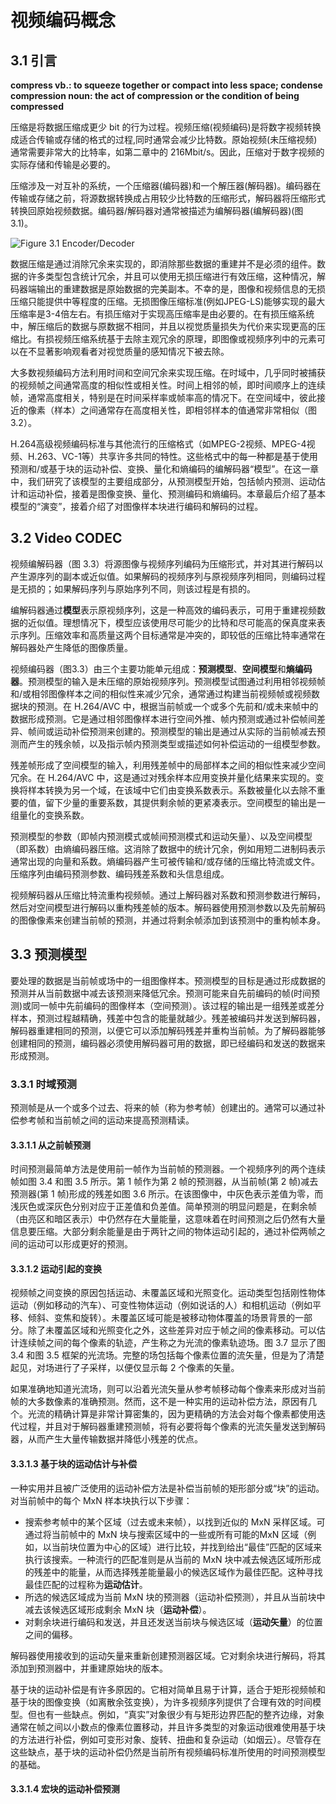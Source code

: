 # 视频编码概念

## 3.1 引言

**compress vb.: to squeeze together or compact into less space; condense**  
**compression noun: the act of compression or the condition of being compressed**

压缩是将数据压缩成更少 bit 的行为过程。视频压缩(视频编码)是将数字视频转换成适合传输或存储的格式的过程,同时通常会减少比特数。原始视频(未压缩视频)通常需要非常大的比特率，如第二章中的 216Mbit/s。因此，压缩对于数字视频的实际存储和传输是必要的。

压缩涉及一对互补的系统，一个压缩器(编码器)和一个解压器(解码器)。编码器在传输或存储之前，将源数据转换成占用较少比特数的压缩形式，解码器将压缩形式转换回原始视频数据。编码器/解码器对通常被描述为编解码器(编解码器)(图 3.1)。

![Figure 3.1 Encoder/Decoder](https://github.com/lazybing/THE-H.264-ADVANCED-VIDEO-COMPRESSION-STANDARD/blob/main/image/Figure3.1.png?raw=true)

数据压缩是通过消除冗余来实现的，即消除那些数据的重建并不是必须的组件。数据的许多类型包含统计冗余，并且可以使用无损压缩进行有效压缩，这种情况，解码器端输出的重建数据是原始数据的完美副本。不幸的是，图像和视频信息的无损压缩只能提供中等程度的压缩。无损图像压缩标准(例如JPEG-LS)能够实现的最大压缩率是3-4倍左右。有损压缩对于实现高压缩率是由必要的。在有损压缩系统中，解压缩后的数据与原数据不相同，并且以视觉质量损失为代价来实现更高的压缩比。有损视频压缩系统基于去除主观冗余的原理，即图像或视频序列中的元素可以在不显著影响观看者对视觉质量的感知情况下被去除。

大多数视频编码方法利用时间和空间冗余来实现压缩。在时域中，几乎同时被捕获的视频帧之间通常高度的相似性或相关性。时间上相邻的帧，即时间顺序上的连续帧，通常高度相关，特别是在时间采样率或帧率高的情况下。在空间域中，彼此接近的像素（样本）之间通常存在高度相关性，即相邻样本的值通常非常相似（图3.2）。

H.264高级视频编码标准与其他流行的压缩格式（如MPEG-2视频、MPEG-4视频、H.263、VC-1等）共享许多共同的特性。这些格式中的每一种都是基于使用预测和/或基于块的运动补偿、变换、量化和熵编码的编解码器“模型”。在这一章中，我们研究了该模型的主要组成部分，从预测模型开始，包括帧内预测、运动估计和运动补偿，接着是图像变换、量化、预测编码和熵编码。本章最后介绍了基本模型的“演变”，接着介绍了对图像样本块进行编码和解码的过程。

## 3.2 Video CODEC

视频编解码器（图 3.3）将源图像与视频序列编码为压缩形式，并对其进行解码以产生源序列的副本或近似值。如果解码的视频序列与原视频序列相同，则编码过程是无损的；如果解码序列与原始序列不同，则该过程是有损的。

编解码器通过**模型**表示原视频序列，这是一种高效的编码表示，可用于重建视频数据的近似值。理想情况下，模型应该使用尽可能少的比特和尽可能高的保真度来表示序列。压缩效率和高质量这两个目标通常是冲突的，即较低的压缩比特率通常在解码器处产生降低的图像质量。

视频编码器（图3.3）由三个主要功能单元组成：**预测模型**、**空间模型**和**熵编码器**。预测模型的输入是未压缩的原始视频序列。预测模型试图通过利用相邻视频帧和/或相邻图像样本之间的相似性来减少冗余，通常通过构建当前视频帧或视频数据块的预测。在 H.264/AVC 中，根据当前帧或一个或多个先前和/或未来帧中的数据形成预测。它是通过相邻图像样本进行空间外推、帧内预测或通过补偿帧间差异、帧间或运动补偿预测来创建的。预测模型的输出是通过从实际的当前帧减去预测而产生的残余帧，以及指示帧内预测类型或描述如何补偿运动的一组模型参数。

残差帧形成了空间模型的输入，利用残差帧中的局部样本之间的相似性来减少空间冗余。在 H.264/AVC 中，这是通过对残余样本应用变换并量化结果来实现的。变换将样本转换为另一个域，在该域中它们由变换系数表示。系数被量化以去除不重要的值，留下少量的重要系数，其提供剩余帧的更紧凑表示。空间模型的输出是一组量化的变换系数。

预测模型的参数（即帧内预测模式或帧间预测模式和运动矢量）、以及空间模型（即系数）由熵编码器压缩。这消除了数据中的统计冗余，例如用短二进制码表示通常出现的向量和系数。熵编码器产生可被传输和/或存储的压缩比特流或文件。压缩序列由编码预测参数、编码残差系数和头信息组成。

视频解码器从压缩比特流重构视频帧。通过上解码器对系数和预测参数进行解码，然后对空间模型进行解码以重构残差帧的版本。解码器使用预测参数以及先前解码的图像像素来创建当前帧的预测，并通过将剩余帧添加到该预测中的重构帧本身。

## 3.3 预测模型

要处理的数据是当前帧或场中的一组图像样本。预测模型的目标是通过形成数据的预测并从当前数据中减去该预测来降低冗余。预测可能来自先前编码的帧(时间预测)或同一帧中先前编码的图像样本（空间预测）。该过程的输出是一组残差或差分样本，预测过程越精确，残差中包含的能量就越少。残差被编码并发送到解码器，解码器重建相同的预测，以便它可以添加解码残差并重构当前帧。为了解码器能够创建相同的预测，编码器必须使用解码器可用的数据，即已经编码和发送的数据来形成预测。

### 3.3.1 时域预测

预测帧是从一个或多个过去、将来的帧（称为参考帧）创建出的。通常可以通过补偿参考帧和当前帧之间的运动来提高预测精读。

#### 3.3.1.1 从之前帧预测

时间预测最简单方法是使用前一帧作为当前帧的预测器。一个视频序列的两个连续帧如图 3.4 和图 3.5 所示。第 1 帧作为第 2 帧的预测器，从当前帧(第 2 帧)减去预测器(第 1 帧)形成的残差如图 3.6 所示。在该图像中，中灰色表示差值为零，而浅灰色或深灰色分别对应于正差值和负差值。简单预测的明显问题是，在剩余帧（由亮区和暗区表示）中仍然存在大量能量，这意味着在时间预测之后仍然有大量信息要压缩。大部分剩余能量是由于两针之间的物体运动引起的，通过补偿两帧之间的运动可以形成更好的预测。

#### 3.3.1.2 运动引起的变换

视频帧之间变换的原因包括运动、未覆盖区域和光照变化。运动类型包括刚性物体运动（例如移动的汽车）、可变性物体运动（例如说话的人）和相机运动（例如平移、倾斜、变焦和旋转）。未覆盖区域可能是被移动物体覆盖的场景背景的一部分。除了未覆盖区域和光照变化之外，这些差异对应于帧之间的像素移动。可以估计连续帧之间的每个像素的轨迹，产生称之为光流的像素轨迹场。图 3.7 显示了图 3.4 和图 3.5 框架的光流场。完整的场包括每个像素位置的流矢量，但是为了清楚起见，对场进行了子采样，以便仅显示每 2 个像素的矢量。

如果准确地知道光流场，则可以沿着光流矢量从参考帧移动每个像素来形成对当前帧的大多数像素的准确预测。然而，这不是一种实用的运动补偿方法，原因有几个。光流的精确计算是非常计算密集的，因为更精确的方法会对每个像素都使用迭代过程，并且对于解码器重建预测帧，将有必要将每个像素的光流矢量发送到解码器，从而产生大量传输数据并降低小残差的优点。

#### 3.3.1.3 基于块的运动估计与补偿

一种实用并且被广泛使用的运动补偿方法是补偿当前帧的矩形部分或“块”的运动。对当前帧中的每个 MxN 样本块执行以下步骤：

* 搜索参考帧中的某个区域（过去或未来帧），以找到近似的 MxN 采样区域。可通过将当前帧中的 MxN 块与搜索区域中的一些或所有可能的MxN 区域（例如，以当前块位置为中心的区域）进行比较，并找到给出“最佳”匹配的区域来执行该搜索。一种流行的匹配准则是从当前的 MxN 块中减去候选区域所形成的残差中的能量，从而选择残差能量最小的候选区域作为最佳匹配。这种寻找最佳匹配的过程称为**运动估计**。  
* 所选的候选区域成为当前 MxN 块的预测器（运动补偿预测），并且从当前块中减去该候选区域形成剩余 MxN 块（**运动补偿**）。  
* 对剩余块进行编码和发送，并且还发送当前块与候选区域（**运动矢量**）的位置之间的偏移。  

解码器使用接收到的运动矢量来重新创建预测器区域。它对剩余块进行解码，将其添加到预测器中，并重建原始块的版本。

基于块的运动补偿是有许多原因的。它相对简单且易于计算，适合于矩形视频帧和基于块的图像变换（如离散余弦变换），为许多视频序列提供了合理有效的时间模型。但也有一些缺点。例如，“真实”对象很少有与矩形边界匹配的整齐边缘，对象通常在帧之间以小数点的像素位置移动，并且许多类型的对象运动很难使用基于块的方法进行补偿，例如可变形对象、旋转、扭曲和复杂运动（如烟云）。尽管存在这些缺点，基于块的运动补偿仍然是当前所有视频编码标准所使用的时间预测模型的基础。

#### 3.3.1.4 宏块的运动补偿预测


